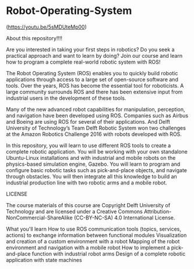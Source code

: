 # Robot-Operating-System

(https://youtu.be/5sMDUteMp00)



About this repository!!!!




Are you interested in taking your first steps in robotics? Do you seek a practical approach and want to learn by doing? Join our course and learn how to program a complete real-world robotic system with ROS!

The Robot Operating System (ROS) enables you to quickly build robotic applications through access to a large set of open-source software and tools. Over the years, ROS has become the essential tool for roboticists. A large community surrounds ROS and there has been extensive input from industrial users in the development of these tools. 

Many of the new advanced robot capabilities for manipulation, perception, and navigation have been developed using ROS. Companies such as Airbus and Boeing are using ROS for several of their applications. And Delft University of Technology’s Team Delft Robotic System won two challenges at the Amazon Robotics Challenge 2016 with robots developed with ROS.

In this repository, you will learn to use different ROS tools to create a complete robotic application. You will be working with your own standalone Ubuntu-Linux installations and with industrial and mobile robots on the physics-based simulation engine, Gazebo. You will learn to program and configure basic robotic tasks such as pick-and-place objects, and navigate through obstacles. You will then integrate all this knowledge to build an industrial production line with two robotic arms and a mobile robot. 

LICENSE

The course materials of this course are Copyright Delft University of Technology and are licensed under a Creative Commons Attribution-NonCommercial-ShareAlike (CC-BY-NC-SA) 4.0 International License.

What you'll learn
How to use ROS communication tools (topics, services, actions) to exchange information between functional modules
Visualization and creation of a custom environment with a robot
Mapping of the robot environment and navigation with a mobile robot
How to implement a pick-and-place function with industrial robot arms
Design of a complete robotic application with state machines
